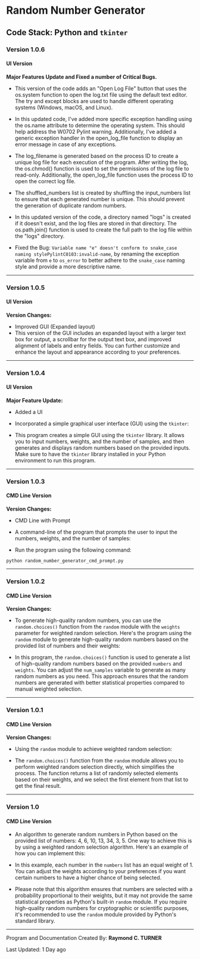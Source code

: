 # Random Number Generator

## Code Stack: Python and `tkinter`

### Version 1.0.6
#### UI Version

**Major Features Update and Fixed a number of Critical Bugs.**
  
* This version of the code adds an "Open Log File" button that uses the os.system function to open the log.txt file using the default text editor. The try and except blocks are used to handle different operating systems (Windows, macOS, and Linux).

* In this updated code, I've added more specific exception handling using the os.name attribute to determine the operating system. This should help address the W0702 Pylint warning. Additionally, I've added a generic exception handler in the open_log_file function to display an error message in case of any exceptions.

* The log_filename is generated based on the process ID to create a unique log file for each execution of the program. After writing the log, the os.chmod() function is used to set the permissions of the log file to read-only. Additionally, the open_log_file function uses the process ID to open the correct log file.
  
* The shuffled_numbers list is created by shuffling the input_numbers list to ensure that each generated number is unique. This should prevent the generation of duplicate random numbers.

* In this updated version of the code, a directory named "logs" is created if it doesn't exist, and the log files are stored in that directory. The os.path.join() function is used to create the full path to the log file within the "logs" directory.

* Fixed the Bug: `Variable name "e" doesn't conform to snake_case naming stylePylintC0103:invalid-name`,
  by renaming the exception variable from `e` to `os_error` to better adhere to the `snake_case` naming style and provide a more descriptive name.

---

### Version 1.0.5
#### UI Version
**Version Changes:**
* Improved GUI (Expanded layout)
* This version of the GUI includes an expanded layout with a larger text box for output, a scrollbar for the output text box, and improved alignment of labels and entry fields. You can further customize and enhance the layout and appearance according to your preferences.

---

### Version 1.0.4
#### UI Version
**Major Feature Update:**
* Added a UI
* Incorporated a simple graphical user interface (GUI) using the `tkinter`:

* This program creates a simple GUI using the `tkinter` library. It allows you to input numbers, weights, and the number of samples, and then generates and displays random numbers based on the provided inputs. Make sure to have the `tkinter` library installed in your Python environment to run this program.

---


### Version 1.0.3
#### CMD Line Version
**Version Changes:**
* CMD Line with Prompt
* A command-line of the program that prompts the user to input the numbers, weights, and the number of samples:

* Run the program using the following command:

`python random_number_generator_cmd_prompt.py`


---

### Version 1.0.2
#### CMD Line Version
**Version Changes:**
* To generate high-quality random numbers, you can use the `random.choices()` function from the `random` module with the `weights` parameter for weighted random selection. Here's the program using the `random` module to generate high-quality random numbers based on the provided list of numbers and their weights:

* In this program, the `random.choices()` function is used to generate a list of high-quality random numbers based on the provided `numbers` and `weights`. You can adjust the `num_samples` variable to generate as many random numbers as you need. This approach ensures that the random numbers are generated with better statistical properties compared to manual weighted selection.


---

### Version 1.0.1
#### CMD Line Version
**Version Changes:**
* Using the `random` module to achieve weighted random selection:

* The `random.choices()` function from the `random` module allows you to perform weighted random selection directly, which simplifies the process. The function returns a list of randomly selected elements based on their weights, and we select the first element from that list to get the final result.

---

### Version 1.0
#### CMD Line Version
* An algorithm to generate random numbers in Python based on the provided list of numbers: 4, 6, 10, 13, 34, 3, 5.
One way to achieve this is by using a weighted random selection algorithm. Here's an example of how you can implement this:

* In this example, each number in the `numbers` list has an equal weight of 1. You can adjust the weights according to your preferences if you want certain numbers to have a higher chance of being selected.

* Please note that this algorithm ensures that numbers are selected with a probability proportional to their weights, but it may not provide the same statistical properties as Python's built-in `random` module. If you require high-quality random numbers for cryptographic or scientific purposes, it's recommended to use the `random` module provided by Python's standard library.


---


Program and Documentation Created By: **Raymond C. TURNER**

Last Updated: 1 Day ago